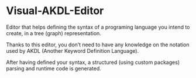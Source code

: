 # Visual-AKDL-Editor
Editor that helps defining the syntax of a programing language you intend to create, in a tree (graph) representation.

Thanks to this editor, you don’t need to have any knowledge on the notation used by AKDL (Another Keyword Definition Language).

After having defined your syntax, a structured (using custom packages) parsing and runtime code is generated.
